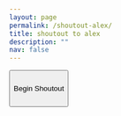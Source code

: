 ```yaml
---
layout: page
permalink: /shoutout-alex/
title: shoutout to alex
description: ""
nav: false
---
```


<div id="shoutout-content"></div>

<input class="button-2 w-100 border" style="height:5em" id="button-shoutout" type="button" value="Begin Shoutout" onclick="handleButton();" />

<script>    
var i = 0;
var txt = `These past three weeks have been a brilliant time of learning, getting a great insight into teaching and finding out about education behind the scenes. Thanks to your mentorship I have learned so much and have enjoyed it thoroughly. You might have only been here since January but you and the rest of your department and the wider Enterprise (the organisational structure of GSA is still a little hazy sometimes) have been so welcoming and a group of people I wish to cross paths with and contact in my future.

§I will think fondly of my time at GSA under your wing. Thanks to you and the rest of the department, my premonitions of teaching have been subdued and I have enjoyed it so much.

§My placement will be a year of learning my craft and passion and putting it into practice. I hope to learn at least 17.333333 times as much stuff as I have at GSA (given it's ~52 weeks long), but I sincerely doubt it will be that enlightening. 😄

§Once again thank you very much for all that you have done. Good luck to you and Connor with the next academic year, and good luck with A-level.

§- Kieran :)

§P.S: I shall definitely help you out with it, if you require.`; /* The text */
var speed = 20; /* The speed/duration of the effect in milliseconds */

var openColon = false;

function handleButton() {
    document.getElementById("button-shoutout").remove();
    typeWriter();
}

function typeWriter() {
    
  if (i < txt.length) {
    if (txt.charAt(i) == "§"){
        document.getElementById("shoutout-content").innerHTML += "<br /><br />";
    } else {
        document.getElementById("shoutout-content").innerHTML += txt.charAt(i);
    }
    i++;
    setTimeout(typeWriter, speed);
  }
}
</script>